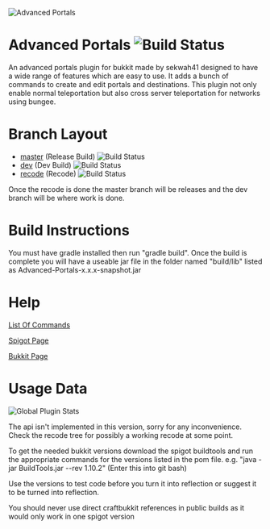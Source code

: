 ![Advanced Portals](https://i.imgur.com/UIF6cQR.png)

Advanced Portals ![Build Status](https://travis-ci.org/sekwah41/Advanced-Portals.svg?branch=master)
==============
An advanced portals plugin for bukkit made by sekwah41 designed to have a wide range of features which are easy to use. It adds a bunch of commands to create and edit portals and destinations. This plugin not only enable normal teleportation but also cross server teleportation for networks using bungee.

# Branch Layout
 * [master](https://github.com/sekwah41/Advanced-Portals/) (Release Build) ![Build Status](https://travis-ci.org/sekwah41/Advanced-Portals.svg?branch=master)  
 * [dev](https://github.com/sekwah41/Advanced-Portals/tree/dev) (Dev Build) ![Build Status](https://travis-ci.org/sekwah41/Advanced-Portals.svg?branch=dev)  
 * [recode](https://github.com/sekwah41/Advanced-Portals/tree/recode) (Recode) ![Build Status](https://travis-ci.org/sekwah41/Advanced-Portals.svg?branch=recode)  

Once the recode is done the master branch will be releases and the dev branch will be where work is done.

# Build Instructions
You must have gradle installed then run "gradle build". Once the build is complete you will have a useable jar file in the folder named "build/lib" listed as Advanced-Portals-x.x.x-snapshot.jar

# Help
[List Of Commands](https://github.com/sekwah41/Advanced-Portals/wiki/Commands)

[Spigot Page](https://www.spigotmc.org/resources/advanced-portals.14356/)

[Bukkit Page](http://dev.bukkit.org/bukkit-plugins/advanced-portals/)

# Usage Data
![Global Plugin Stats](http://i.mcstats.org/AdvancedPortals/Global+Statistics.borderless.png)

The api isn't implemented in this version, sorry for any inconvenience. Check the recode tree for possibly a working recode at some point.

To get the needed bukkit versions download the spigot buildtools and run the appropriate commands for the versions listed in the pom file.
e.g. "java -jar BuildTools.jar --rev 1.10.2" (Enter this into git bash)

Use the versions to test code before you turn it into reflection or suggest it to be turned into reflection.

You should never use direct craftbukkit references in public builds as it would only work in one spigot version